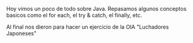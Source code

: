 Hoy vimos un poco de todo sobre Java. Repasamos algunos conceptos basicos como el for each, el try & catch, el finally, etc.

Al final nos dieron para hacer un ejercicio de la OIA "Luchadores Japoneses"